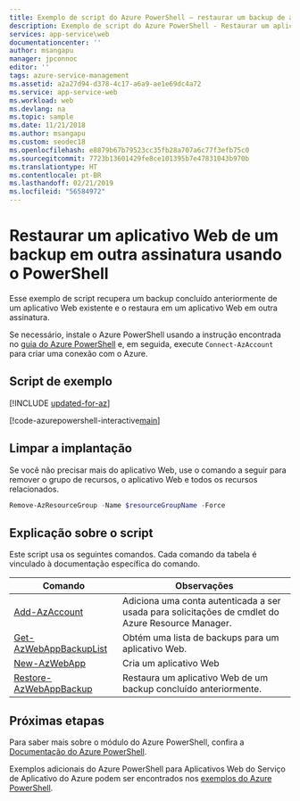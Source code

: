 ```yaml
---
title: Exemplo de script do Azure PowerShell – restaurar um backup de aplicativo para outra assinatura | Microsoft Docs
description: Exemplo de script do Azure PowerShell - Restaurar um aplicativo Web de um backup em outra assinatura
services: app-service\web
documentationcenter: ''
author: msangapu
manager: jpconnoc
editor: ''
tags: azure-service-management
ms.assetid: a2a27d94-d378-4c17-a6a9-ae1e69dc4a72
ms.service: app-service-web
ms.workload: web
ms.devlang: na
ms.topic: sample
ms.date: 11/21/2018
ms.author: msangapu
ms.custom: seodec18
ms.openlocfilehash: e8879b67b79523cc35fb28a707a6c77f3efb75c0
ms.sourcegitcommit: 7723b13601429fe8ce101395b7e47831043b970b
ms.translationtype: HT
ms.contentlocale: pt-BR
ms.lasthandoff: 02/21/2019
ms.locfileid: "56584972"
---
```

# <a name="restore-a-web-app-from-a-backup-in-another-subscription-using-powershell"></a>Restaurar um aplicativo Web de um backup em outra assinatura usando o PowerShell

Esse exemplo de script recupera um backup concluído anteriormente de um aplicativo Web existente e o restaura em um aplicativo Web em outra assinatura. 

Se necessário, instale o Azure PowerShell usando a instrução encontrada no [guia do Azure PowerShell](/powershell/azure/overview) e, em seguida, execute `Connect-AzAccount` para criar uma conexão com o Azure. 

## <a name="sample-script"></a>Script de exemplo

[!INCLUDE [updated-for-az](../../../includes/updated-for-az.md)]

[!code-azurepowershell-interactive[main](../../../powershell_scripts/app-service/backup-restore-diff-sub/backup-restore-diff-sub.ps1?highlight=1-6 "Restore a web app from a backup in another subscription")]

## <a name="clean-up-deployment"></a>Limpar a implantação 

Se você não precisar mais do aplicativo Web, use o comando a seguir para remover o grupo de recursos, o aplicativo Web e todos os recursos relacionados.

```powershell
Remove-AzResourceGroup -Name $resourceGroupName -Force
```

## <a name="script-explanation"></a>Explicação sobre o script

Este script usa os seguintes comandos. Cada comando da tabela é vinculado à documentação específica do comando.

| Comando | Observações |
|---|---|
| [Add-AzAccount](/powershell/module/az.accounts/connect-azaccount) | Adiciona uma conta autenticada a ser usada para solicitações de cmdlet do Azure Resource Manager.  |
| [Get-AzWebAppBackupList](/powershell/module/az.websites/get-azwebappbackuplist) | Obtém uma lista de backups para um aplicativo Web. |
| [New-AzWebApp](/powershell/module/az.websites/new-azwebapp) | Cria um aplicativo Web |
| [Restore-AzWebAppBackup](/powershell/module/az.websites/restore-azwebappbackup) | Restaura um aplicativo Web de um backup concluído anteriormente. |

## <a name="next-steps"></a>Próximas etapas

Para saber mais sobre o módulo do Azure PowerShell, confira a [Documentação do Azure PowerShell](/powershell/azure/overview).

Exemplos adicionais do Azure PowerShell para Aplicativos Web do Serviço de Aplicativo do Azure podem ser encontrados nos [exemplos do Azure PowerShell](../samples-powershell.md).
